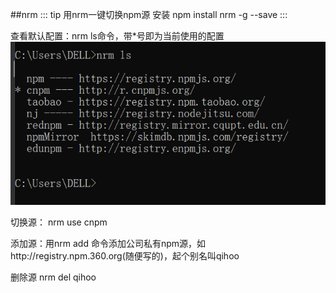 ##nrm
::: tip 用nrm一键切换npm源
安装 npm install nrm -g --save
:::

查看默认配置：nrm ls命令，带*号即为当前使用的配置
![nrm](../images/nrm.png)

切换源： nrm use cnpm

添加源：用nrm add 命令添加公司私有npm源，如http://registry.npm.360.org(随便写的)，起个别名叫qihoo

删除源 nrm del qihoo